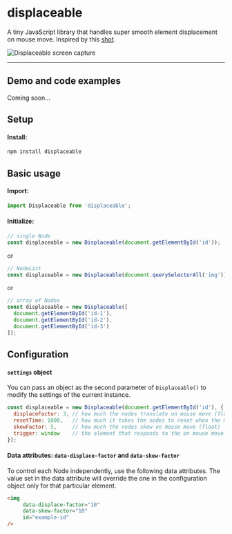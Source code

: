 # displaceable

A tiny JavaScript library that handles super smooth element displacement on mouse move. Inspired by this [shot](https://dribbble.com/shots/5594494-Molley-Heltz-Inspiration-Page-Animation).

![Displaceable screen capture](screen-capture.gif)

---

## Demo and code examples

Coming soon...

## Setup

#### Install:

```bash
npm install displaceable
```

## Basic usage

#### Import:

```js
import Displaceable from 'displaceable';
```

#### Initialize:

```js
// single Node
const displaceable = new Displaceable(document.getElementById('id'));
```

or

```js
// NodeList
const displaceable = new Displaceable(document.querySelectorAll('img'));
```

or

```js
// array of Nodes
const displaceable = new Displaceable([
  document.getElementById('id-1'),
  document.getElementById('id-2'),
  document.getElementById('id-3')
]);
```

## Configuration

#### `settings` object

You can pass an object as the second parameter of `Displaceable()` to modify the settings of the current instance.

```js
const displaceable = new Displaceable(document.getElementById('id'), {
  displaceFactor: 3, // how much the nodes translate on mouse move (float)
  resetTime: 1000,   // how much it takes the nodes to reset when the mouse leaves the trigger area (ms)
  skewFactor: 5,     // how much the nodes skew on mouse move (float)
  trigger: window    // the element that responds to the on mouse move event (window or Node)
});
```

#### Data attributes: `data-displace-factor` and `data-skew-factor`

To control each Node independently, use the following data attributes. The value set in the data attribute will override the one in the configuration object only for that particular element.

```html
<img
     data-displace-factor="10"
     data-skew-factor="10"
     id="example-id"
/>
```
